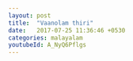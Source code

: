 ```yaml
---
layout: post
title:  "Vaanolam thiri"
date:   2017-07-25 11:36:46 +0530
categories: malayalam
youtubeId: A_NyQ6Pflgs
---
```


